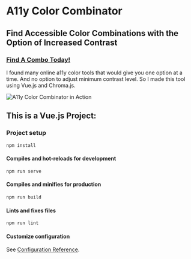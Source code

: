 # A11y Color Combinator

## Find Accessible Color Combinations with the Option of Increased Contrast

### [Find A Combo Today!](https://a11y-color-combo.netlify.app/)

I found many online a11y color tools that would give you one option at a time. And no option to adjust minimum contrast level. So I made this tool using Vue.js and Chroma.js.

![A11y Color Combinator in Action](https://i.ibb.co/NjFLRXd/a11y-color-combo-meta.png "A11y Color Combinator in Action")


## This is a Vue.js Project:

### Project setup
```
npm install
```

#### Compiles and hot-reloads for development
```
npm run serve
```

#### Compiles and minifies for production
```
npm run build
```

#### Lints and fixes files
```
npm run lint
```

#### Customize configuration
See [Configuration Reference](https://cli.vuejs.org/config/).
